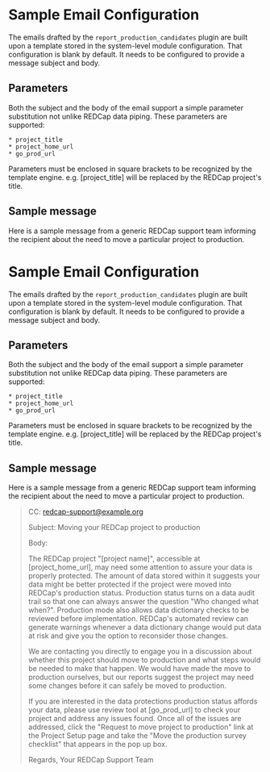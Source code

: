 # Sample Email Configuration

The emails drafted by the `report_production_candidates` plugin are built upon a template stored in the system-level module configuration. That configuration is blank by default.  It needs to be configured to provide a message subject and body.


## Parameters

Both the subject and the body of the email support a simple parameter substitution not unlike REDCap data piping. These parameters are supported:

    * project_title
    * project_home_url
    * go_prod_url

Parameters must be enclosed in square brackets to be recognized by the template engine.  e.g. [project_title] will be replaced by the REDCap project's title.


## Sample message

Here is a sample message from a generic REDCap support team informing the recipient about the need to move a particular project to production.

# Sample Email Configuration

The emails drafted by the `report_production_candidates` plugin are built upon a template stored in the system-level module configuration. That configuration is blank by default.  It needs to be configured to provide a message subject and body.


## Parameters

Both the subject and the body of the email support a simple parameter substitution not unlike REDCap data piping. These parameters are supported:

    * project_title
    * project_home_url
    * go_prod_url

Parameters must be enclosed in square brackets to be recognized by the template engine.  e.g. [project_title] will be replaced by the REDCap project's title.


## Sample message

Here is a sample message from a generic REDCap support team informing the recipient about the need to move a particular project to production.

> CC: redcap-support@example.org
>
> Subject: Moving your REDCap project to production
>
> Body:
>
> The REDCap project "[project name]", accessible at [project_home_url], may need some attention to assure your data is properly protected.  The amount of data stored within it suggests your data might be better protected if the project were moved into REDCap's production status. Production status turns on a data audit trail so that one can always answer the question "Who changed what when?". Production mode also allows data dictionary checks to be reviewed before implementation. REDCap's automated review can generate warnings whenever a data dictionary change would put data at risk and give you the option to reconsider those changes.
>
> We are contacting you directly to engage you in a discussion about whether this project should move to production and what steps would be needed to make that happen. We would have made the move to production ourselves, but our reports suggest the project may need some changes before it can safely be moved to production.
>
> If you are interested in the data protections production status affords your data, please use review tool at [go_prod_url] to check your project and address any issues found. Once all of the issues are addressed, click the "Request to move project to production" link at the Project Setup page and take the "Move the production survey checklist" that appears in the pop up box.
>
> Regards,
> Your REDCap Support Team

